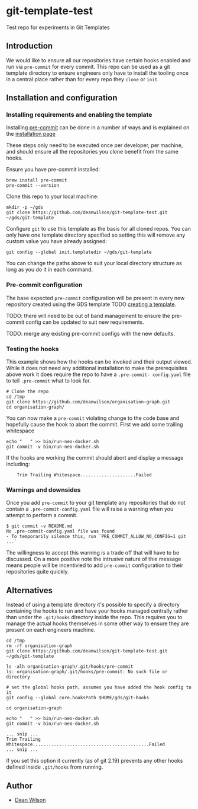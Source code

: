 # git-template-test
Test repo for experiments in Git Templates

## Introduction

We would like to ensure all our repositories have certain hooks enabled
and run via `pre-commit` for every commit. This repo can be used as a
git template directory to ensure engineers only have to install the
tooling once in a central place rather than for every repo they `clone`
or `init`.

## Installation and configuration

### Installing requirements and enabling the template

Installing [pre-commit](https://pre-commit.com/) can be done in a number of ways and
is explained on the [installation page](https://pre-commit.com/#install)

These steps only need to be executed once per developer, per machine,
and should ensure all the repositories you clone benefit from the
same hooks.

Ensure you have pre-commit installed:

    brew install pre-commit
    pre-commit --version

Clone this repo to your local machine:

    mkdir -p ~/gds
    git clone https://github.com/deanwilson/git-template-test.git ~/gds/git-template

Configure `git` to use this template as the basis for all cloned repos.
You can only have one template directory specified so setting this will
remove any custom value you have already assigned:

    git config --global init.templatedir ~/gds/git-template

You can change the paths above to suit your local directory structure as
long as you do it in each command.

### Pre-commit configuration

The base expected `pre-commit` configuration will be present in every new repository created using
the GDS template TODO
[creating a template](https://help.github.com/en/github/creating-cloning-and-archiving-repositories/creating-a-template-repository).

TODO: there will need to be out of band management to ensure the pre-
commit config can be updated to suit new requirements.

TODO: merge any existing pre-commit configs with the new defaults.

### Testing the hooks

This example shows how the hooks can be invoked and their output viewed.
While it does not need any additional installation to make the
prerequisites above work it does require the repo to have a `.pre-commit-
config.yaml` file to tell `.pre-commit` what to look for.

    # Clone the repo
    cd /tmp
    git clone https://github.com/deanwilson/organisation-graph.git
    cd organisation-graph/

You can now make a `pre-commit` violating change to the code base and
hopefully cause the hook to abort the commit. First we add some trailing whitespace

    echo "   " >> bin/run-neo-docker.sh
    git commit -v bin/run-neo-docker.sh

If the hooks are working the commit should abort and display a message including:

        Trim Trailing Whitespace.....................Failed

### Warnings and downsides

Once you add `pre-commit` to your git template any repositories that do not contain
a `.pre-commit-config.yaml` file will raise a warning when you attempt to perform a commit.

    $ git commit -v README.md
    No .pre-commit-config.yaml file was found
    - To temporarily silence this, run `PRE_COMMIT_ALLOW_NO_CONFIG=1 git ...`

The willingness to accept this warning is a trade off that will have to
be discussed. On a more positive note the intrusive nature of thie
message means people will be incentivied to add `pre-commit`
configuration to their repositories quite quickly.

## Alternatives

Instead of using a template directory it's possible to specify a
directory containing the hooks to run and have your hooks managed
centrally rather than under the `.git/hooks` directory inside the repo.
This requires you to manage the actual hooks themselves in some other
way to ensure they are present on each engineers machine.

    cd /tmp
    rm -rf organisation-graph
    git clone https://github.com/deanwilson/git-template-test.git ~/gds/git-template

    ls -alh organisation-graph/.git/hooks/pre-commit
    ls: organisation-graph/.git/hooks/pre-commit: No such file or directory

    # set the global hooks path, assumes you have added the hook config to it
    git config --global core.hooksPath $HOME/gds/git-hooks

    cd organisation-graph

    echo "   " >> bin/run-neo-docker.sh
    git commit -v bin/run-neo-docker.sh

    ... snip ...
    Trim Trailing Whitespace............................................Failed
    ... snip ...

If you set this option it currently (as of git 2.19) prevents any other
hooks defined inside `.git/hooks` from running.

## Author

 * [Dean Wilson](https://www.unixdaemon.net) 
